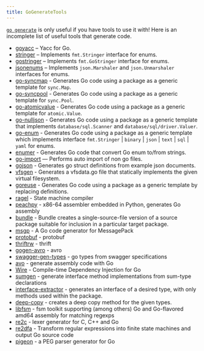 ```yaml
---
title: GoGenerateTools
---
```


[`go generate`](https://go.dev/blog/generate) is only useful if you have tools to use it with! Here is an incomplete list of useful tools that generate code.

* [goyacc](https://pkg.go.dev/golang.org/x/tools/cmd/goyacc) – Yacc for Go.
* [stringer](https://pkg.go.dev/golang.org/x/tools/cmd/stringer) – Implements `fmt.Stringer` interface for enums.
* [gostringer](https://pkg.go.dev/github.com/sourcegraph/gostringer) – Implements `fmt.GoStringer` interface for enums.
* [jsonenums](https://github.com/campoy/jsonenums) – Implements `json.Marshaler` and `json.Unmarshaler` interfaces for enums.
* [go-syncmap](https://pkg.go.dev/github.com/searKing/golang/tools/cmd/go-syncmap) - Generates Go code using a package as a generic template for `sync.Map`.
* [go-syncpool](https://pkg.go.dev/github.com/searKing/golang/tools/cmd/go-syncpool) - Generates Go code using a package as a generic template for `sync.Pool`.
* [go-atomicvalue](https://pkg.go.dev/github.com/searKing/golang/tools/cmd/go-atomicvalue) - Generates Go code using a package as a generic template for `atomic.Value`.
* [go-nulljson](https://pkg.go.dev/github.com/searKing/golang/tools/cmd/go-nulljson) - Generates Go code using a package as a generic template that implements `database/sql.Scanner` and `database/sql/driver.Valuer`.
* [go-enum](https://pkg.go.dev/github.com/searKing/golang/tools/cmd/go-enum) - Generates Go code using a package as a generic template which implements interface `fmt.Stringer` | `binary` | `json` | `text` | `sql` | `yaml` for enums.
* [enumer](https://pkg.go.dev/github.com/alvaroloes/enumer) - Generates Go code that convert Go enum to/from strings.
* [go-import](https://pkg.go.dev/github.com/searKing/golang/tools/cmd/go-import) — Performs auto import of non go files.
* [gojson](https://github.com/ChimeraCoder/gojson) - Generates go struct definitions from example json documents.
* [vfsgen](https://github.com/shurcooL/vfsgen) - Generates a vfsdata.go file that statically implements the given virtual filesystem.
* [goreuse](https://github.com/dc0d/goreuse) - Generates Go code using a package as a generic template by replacing definitions.
* [ragel](https://www.colm.net/open-source/ragel/) - State machine compiler
* [peachpy](https://github.com/Maratyszcza/PeachPy) - x86-64 assembler embedded in Python, generates Go assembly
* [bundle](https://pkg.go.dev/golang.org/x/tools/cmd/bundle) - Bundle creates a single-source-file version of a source package suitable for inclusion in a particular target package.
* [msgp](https://github.com/tinylib/msgp) - A Go code generator for MessagePack
* [protobuf](https://github.com/golang/protobuf) - protobuf
* [thriftrw](https://github.com/thriftrw/thriftrw-go) - thrift
* [gogen-avro](https://github.com/actgardner/gogen-avro) - avro
* [swagger-gen-types](https://github.com/dnephin/swagger-gen-types) - go types from swagger specifications
* [avo](https://github.com/mmcloughlin/avo) - generate assembly code with Go
* [Wire](https://github.com/google/wire) - Compile-time Dependency Injection for Go
* [sumgen](https://github.com/smasher164/sumgen) - generate interface method implementations from sum-type declarations
* [interface-extractor](https://github.com/urandom/interface-extractor) - generates an interface of a desired type, with only methods used within the package.
* [deep-copy](https://github.com/globusdigital/deep-copy) - creates a deep copy method for the given types.
* [libfsm](https://github.com/katef/libfsm) - fsm toolkit supporting (among others) Go and Go-flavored amd64 assembly for matching regexps
* [re2c](https://re2c.org/index.html) - lexer generator for C, C++ and Go
* [re2dfa](https://gitlab.com/opennota/re2dfa) - Transform regular expressions into finite state machines and output Go source code
* [pigeon](https://github.com/mna/pigeon) - a PEG parser generator for Go



